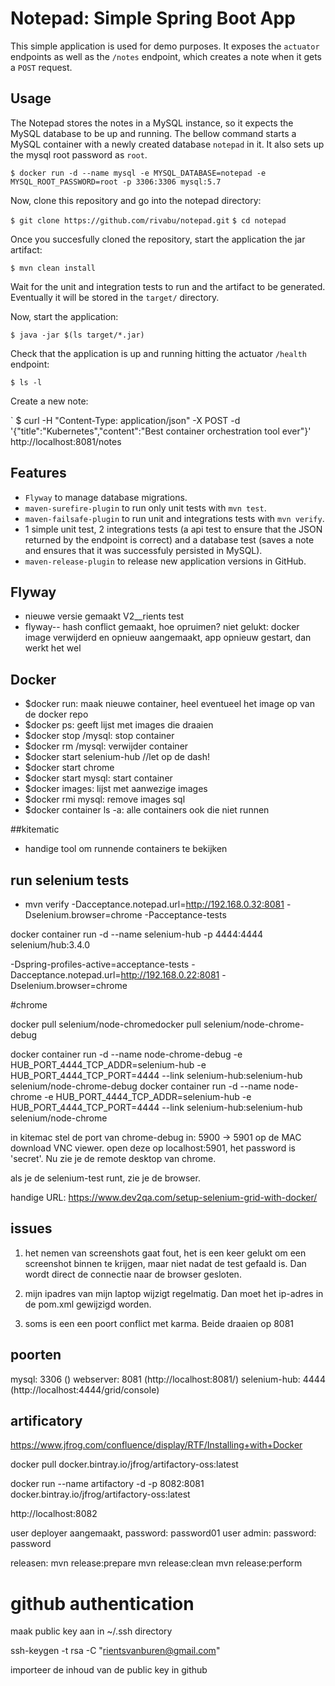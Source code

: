 # Notepad: Simple Spring Boot App 

This simple application is used for demo purposes. It exposes the `actuator` endpoints as well as the `/notes` endpoint, which creates a note when it gets a `POST` request.

## Usage

The Notepad stores the notes in a MySQL instance, so it expects the MySQL database to be up and running. The bellow command starts a MySQL container with a newly created database `notepad` in it. It also sets up the mysql root password as `root`.

`$ docker run -d --name mysql -e MYSQL_DATABASE=notepad -e MYSQL_ROOT_PASSWORD=root -p 3306:3306 mysql:5.7`

Now, clone this repository and go into the notepad directory:

`$ git clone https://github.com/rivabu/notepad.git`
`$ cd notepad`

Once you succesfully cloned the repository, start the application the jar artifact:

`$ mvn clean install`

Wait for the unit and integration tests to run and the artifact to be generated. Eventually it will be stored in the `target/` directory.

Now, start the application:

`$ java -jar $(ls target/*.jar)`

Check that the application is up and running hitting the actuator `/health` endpoint:

`$ ls -l`

Create a new note:

`
$ curl -H "Content-Type: application/json" -X POST -d '{"title":"Kubernetes","content":"Best container orchestration tool ever"}' http://localhost:8081/notes


## Features

- `Flyway` to manage database migrations.
- `maven-surefire-plugin` to run only unit tests with `mvn test`.
- `maven-failsafe-plugin` to run unit and integrations tests with `mvn verify`.
- 1 simple unit test, 2 integrations tests (a api test to ensure that the JSON returned by the endpoint is correct) and a database test (saves a note and ensures that it was successfuly persisted in MySQL).
- `maven-release-plugin` to release new application versions in GitHub.

## Flyway
- nieuwe versie gemaakt V2__rients test
- flyway-- hash conflict gemaakt, hoe opruimen? niet gelukt: docker image verwijderd en opnieuw aangemaakt, app opnieuw gestart, dan werkt het wel


## Docker
- $docker run: maak nieuwe container, heel eventueel het image op van de docker repo
- $docker ps: geeft lijst met images die draaien
- $docker stop /mysql: stop container
- $docker rm /mysql: verwijder container
- $docker start selenium-hub //let op de dash!
- $docker start chrome
- $docker start mysql: start container
- $docker images: lijst met aanwezige images
- $docker rmi mysql: remove images sql
- $docker container ls -a: alle containers ook die niet runnen

##kitematic

- handige tool om runnende containers te bekijken

## run selenium tests
- mvn verify -Dacceptance.notepad.url=http://192.168.0.32:8081 -Dselenium.browser=chrome -Pacceptance-tests

docker container run -d --name selenium-hub -p 4444:4444 selenium/hub:3.4.0

 -Dspring-profiles-active=acceptance-tests -Dacceptance.notepad.url=http://192.168.0.22:8081 -Dselenium.browser=chrome
 
#chrome
 
docker pull selenium/node-chromedocker pull selenium/node-chrome-debug

docker container run -d --name node-chrome-debug -e HUB_PORT_4444_TCP_ADDR=selenium-hub -e HUB_PORT_4444_TCP_PORT=4444 --link selenium-hub:selenium-hub selenium/node-chrome-debug
docker container run -d --name node-chrome -e HUB_PORT_4444_TCP_ADDR=selenium-hub -e HUB_PORT_4444_TCP_PORT=4444 --link selenium-hub:selenium-hub selenium/node-chrome

in kitemac stel de port van chrome-debug in: 5900 -> 5901
op de MAC download VNC viewer. 
open deze op localhost:5901, het password is 'secret'. Nu zie je de remote desktop van chrome.

als je de selenium-test runt, zie je de browser.

handige URL: https://www.dev2qa.com/setup-selenium-grid-with-docker/

## issues

1. het nemen van screenshots gaat fout, het is een keer gelukt om een screenshot binnen te krijgen, maar niet nadat de test 
gefaald is. Dan wordt direct de connectie naar de browser gesloten.

2. mijn ipadres van mijn laptop wijzigt regelmatig. Dan moet het ip-adres in de pom.xml gewijzigd worden.

3. soms is een een poort conflict met karma. Beide draaien op 8081

## poorten

mysql: 3306 ()
webserver: 8081 (http://localhost:8081/)
selenium-hub: 4444 (http://localhost:4444/grid/console)

## artificatory

https://www.jfrog.com/confluence/display/RTF/Installing+with+Docker

docker pull docker.bintray.io/jfrog/artifactory-oss:latest

docker run --name artifactory -d -p 8082:8081 docker.bintray.io/jfrog/artifactory-oss:latest

http://localhost:8082

user deployer aangemaakt, password: password01
user admin: password: password

releasen:
mvn release:prepare
mvn release:clean
mvn release:perform

# github authentication

maak public key aan in ~/.ssh directory

ssh-keygen -t rsa -C "rientsvanburen@gmail.com"

importeer de inhoud van de public key in github

